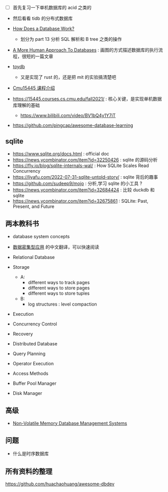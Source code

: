 - [ ] 首先复习一下单机数据库的 acid 之类的
- 然后看看 tidb 的分布式数据库

- [How Does a Database Work?](https://cstack.github.io/db_tutorial/)
  - 划分为 part 13 分析 SQL 解析和 B tree 之类的操作
- [A More Human Approach To Databases](https://ccorcos.github.io/filing-cabinets/) : 画图的方式描述数据库的执行流程，很短的一篇文章
- [toydb](https://github.com/erikgrinaker/toydb)
  - 又是实现了 rust 的，还是把 mit 的实验搞清楚吧
- [Cmu15445 课程介绍](https://www.qtmuniao.com/2021/02/15/cmu15445-introduction/#more)

- https://15445.courses.cs.cmu.edu/fall2021/ : 核心关键，是实现单机数据库理解的基础
  - https://www.bilibili.com/video/BV1bQ4y1Y7iT

- https://github.com/pingcap/awesome-database-learning

## sqlite
- https://www.sqlite.org/docs.html : official doc
- https://news.ycombinator.com/item?id=32250426 : sqlite 的源码分析
- https://fly.io/blog/sqlite-internals-wal/ : How SQLite Scales Read Concurrency
- https://liyafu.com/2022-07-31-sqlite-untold-story/ : sqlite 背后的趣事
- https://github.com/sudeep9/mojo : 分析,学习 sqlite 的小工具 ?
- https://news.ycombinator.com/item?id=32684424 : 比较 duckdb 和 sqlite
- https://news.ycombinator.com/item?id=32675861 : SQLite: Past, Present, and Future

## 两本教科书
- database system concepts
- [数据密集型应用](https://vonng.github.io/ddia/#/part-i) 的中文翻译，可以快速阅读

- Relational Database
- Storage
  - A:
    - different ways to track pages
    - different ways to store pages
    - different ways to store tuples
  - B:
    - log structures : level compaction
- Execution
- Concurrency Control
- Recovery
- Distributed Database

- Query Planning
- Operator Execution
- Access Methods
- Buffer Pool Manager
- Disk Manager

## 高级
- [Non-Volatile Memory Database Management Systems](https://www.morganclaypool.com/doi/10.2200/S00891ED1V01Y201812DTM055)

## 问题
- 什么是时序数据库

## 所有资料的整理
https://github.com/huachaohuang/awesome-dbdev
